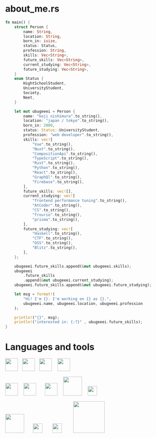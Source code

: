 # about_me.rs
```rust
fn main() {
    struct Person {
        name: String,
        location: String,
        born_in: isize,
        status: Status,
        profession: String,
        skills: Vec<String>,
        future_skills: Vec<String>,
        current_studying: Vec<String>,
        future_studying: Vec<String>,
    }
    enum Status {
        HightSchoolStudent,
        UniversityStudent,
        Society,
        Neet,
    }

    let mut ubugeeei = Person {
        name: "koji nishimura".to_string(),
        location: "japan / tokyo".to_string(),
        born_in: 2000,
        status: Status::UniversityStudent,
        profession: "web developer".to_string(),
        skills: vec![
            "Vue".to_string(),
            "Nuxt".to_string(),
            "CompositionApi".to_string(),
            "TypeScript".to_string(),
            "Rust".to_string(),
            "Python".to_string(),
            "React".to_string(),
            "GraphQl".to_string(),
            "Firebase".to_string(),
        ],
        future_skills: vec![],
        current_studying: vec![
            "frontend performance tuning".to_string(),
            "AtCoder".to_string(),
            "CS".to_string(),
            "frourio".to_string(),
            "prisma".to_string(),
        ],
        future_studying: vec![
            "Haskell".to_string(),
            "CTF".to_string(),
            "OSS".to_string(),
            "Blitz".to_string(),
        ],
    };

    ubugeeei.future_skills.append(&mut ubugeeei.skills);
    ubugeeei
        .future_skills
        .append(&mut ubugeeei.current_studying);
    ubugeeei.future_skills.append(&mut ubugeeei.future_studying);

    let msg = format!(
        "Hi! I'm {}. I'm working on {} as {}.",
        ubugeeei.name, ubugeeei.location, ubugeeei.profession
    );

    println!("{}", msg);
    println!("interested in: {:?}" , ubugeeei.future_skills);
}

```

# Languages and tools
<img src="https://cdn.svgporn.com/logos/typescript-icon.svg" width="40px">　<img src="https://cdn.svgporn.com/logos/rust.svg" width="40px">　<img src="https://cdn.svgporn.com/logos/python.svg" width="40px"> 　<img src="https://cdn.svgporn.com/logos/haskell-icon.svg" width="40px">

<img src="https://cdn.svgporn.com/logos/vue.svg" width="40px">　 <img src="https://cdn.svgporn.com/logos/nuxt-icon.svg" width="40px">　　<img src="https://cdn.svgporn.com/logos/react.svg" width="40px">　 <img src="https://cdn.svgporn.com/logos/nextjs.svg" width="60px"> 　<img src="https://cdn.svgporn.com/logos/django-icon.svg" width="30px">

<img src="https://cdn.svgporn.com/logos/aws.svg" width="60px">　　<img src="https://cdn.svgporn.com/logos/firebase.svg" width="30px">　　 <img src="https://cdn.svgporn.com/logos/graphql.svg" width="30px"> 　　 <img src="https://cdn.svgporn.com/logos/docker.svg" width="100px">

